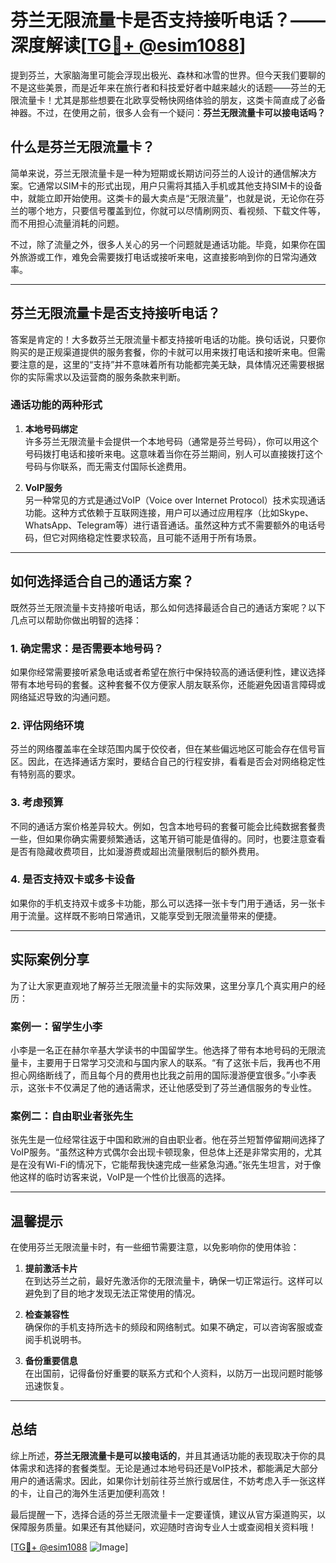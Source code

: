 # 芬兰无限流量卡是否支持接听电话？——深度解读[[TG💪+ @esim1088](https://t.me/s/esim1088)]

提到芬兰，大家脑海里可能会浮现出极光、森林和冰雪的世界。但今天我们要聊的不是这些美景，而是近年来在旅行者和科技爱好者中越来越火的话题——芬兰的无限流量卡！尤其是那些想要在北欧享受畅快网络体验的朋友，这类卡简直成了必备神器。不过，在使用之前，很多人会有一个疑问：**芬兰无限流量卡可以接电话吗？**

## 什么是芬兰无限流量卡？

简单来说，芬兰无限流量卡是一种为短期或长期访问芬兰的人设计的通信解决方案。它通常以SIM卡的形式出现，用户只需将其插入手机或其他支持SIM卡的设备中，就能立即开始使用。这类卡的最大卖点是“无限流量”，也就是说，无论你在芬兰的哪个地方，只要信号覆盖到位，你就可以尽情刷网页、看视频、下载文件等，而不用担心流量消耗的问题。

不过，除了流量之外，很多人关心的另一个问题就是通话功能。毕竟，如果你在国外旅游或工作，难免会需要拨打电话或接听来电，这直接影响到你的日常沟通效率。

---

## 芬兰无限流量卡是否支持接听电话？

答案是肯定的！大多数芬兰无限流量卡都支持接听电话的功能。换句话说，只要你购买的是正规渠道提供的服务套餐，你的卡就可以用来拨打电话和接听来电。但需要注意的是，这里的“支持”并不意味着所有功能都完美无缺，具体情况还需要根据你的实际需求以及运营商的服务条款来判断。

### **通话功能的两种形式**
1. **本地号码绑定**  
   许多芬兰无限流量卡会提供一个本地号码（通常是芬兰号码），你可以用这个号码拨打电话和接听来电。这意味着当你在芬兰期间，别人可以直接拨打这个号码与你联系，而无需支付国际长途费用。

2. **VoIP服务**  
   另一种常见的方式是通过VoIP（Voice over Internet Protocol）技术实现通话功能。这种方式依赖于互联网连接，用户可以通过应用程序（比如Skype、WhatsApp、Telegram等）进行语音通话。虽然这种方式不需要额外的电话号码，但它对网络稳定性要求较高，且可能不适用于所有场景。

---

## 如何选择适合自己的通话方案？

既然芬兰无限流量卡支持接听电话，那么如何选择最适合自己的通话方案呢？以下几点可以帮助你做出明智的选择：

### **1. 确定需求：是否需要本地号码？**
如果你经常需要接听紧急电话或者希望在旅行中保持较高的通话便利性，建议选择带有本地号码的套餐。这种套餐不仅方便家人朋友联系你，还能避免因语言障碍或网络延迟导致的沟通问题。

### **2. 评估网络环境**
芬兰的网络覆盖率在全球范围内属于佼佼者，但在某些偏远地区可能会存在信号盲区。因此，在选择通话方案时，要结合自己的行程安排，看看是否会对网络稳定性有特别高的要求。

### **3. 考虑预算**
不同的通话方案价格差异较大。例如，包含本地号码的套餐可能会比纯数据套餐贵一些，但如果你确实需要频繁通话，这笔开销可能是值得的。同时，也要注意查看是否有隐藏收费项目，比如漫游费或超出流量限制后的额外费用。

### **4. 是否支持双卡或多卡设备**
如果你的手机支持双卡或多卡功能，那么可以选择一张卡专门用于通话，另一张卡用于流量。这样既不影响日常通讯，又能享受到无限流量带来的便捷。

---

## 实际案例分享

为了让大家更直观地了解芬兰无限流量卡的实际效果，这里分享几个真实用户的经历：

### **案例一：留学生小李**
小李是一名正在赫尔辛基大学读书的中国留学生。他选择了带有本地号码的无限流量卡，主要用于日常学习交流和与国内家人的联系。“有了这张卡后，我再也不用担心网络断线了，而且每个月的费用也比我之前用的国际漫游便宜很多。”小李表示，这张卡不仅满足了他的通话需求，还让他感受到了芬兰通信服务的专业性。

### **案例二：自由职业者张先生**
张先生是一位经常往返于中国和欧洲的自由职业者。他在芬兰短暂停留期间选择了VoIP服务。“虽然这种方式偶尔会出现卡顿现象，但总体上还是非常实用的，尤其是在没有Wi-Fi的情况下，它能帮我快速完成一些紧急沟通。”张先生坦言，对于像他这样的临时访客来说，VoIP是一个性价比很高的选择。

---

## 温馨提示

在使用芬兰无限流量卡时，有一些细节需要注意，以免影响你的使用体验：

1. **提前激活卡片**  
   在到达芬兰之前，最好先激活你的无限流量卡，确保一切正常运行。这样可以避免到了目的地才发现无法正常使用的情况。

2. **检查兼容性**  
   确保你的手机支持所选卡的频段和网络制式。如果不确定，可以咨询客服或查阅手机说明书。

3. **备份重要信息**  
   在出国前，记得备份好重要的联系方式和个人资料，以防万一出现问题时能够迅速恢复。

---

## 总结

综上所述，**芬兰无限流量卡是可以接电话的**，并且其通话功能的表现取决于你的具体需求和选择的套餐类型。无论是通过本地号码还是VoIP技术，都能满足大部分用户的通话需求。因此，如果你计划前往芬兰旅行或居住，不妨考虑入手一张这样的卡，让自己的海外生活更加便利高效！

最后提醒一下，选择合适的芬兰无限流量卡一定要谨慎，建议从官方渠道购买，以保障服务质量。如果还有其他疑问，欢迎随时咨询专业人士或查阅相关资料哦！

[[TG💪+ @esim1088](https://t.me/s/esim1088) ![Image](https://i.postimg.cc/4NQfJmqS/Snipaste-2025-05-13-00-14-12.png)]